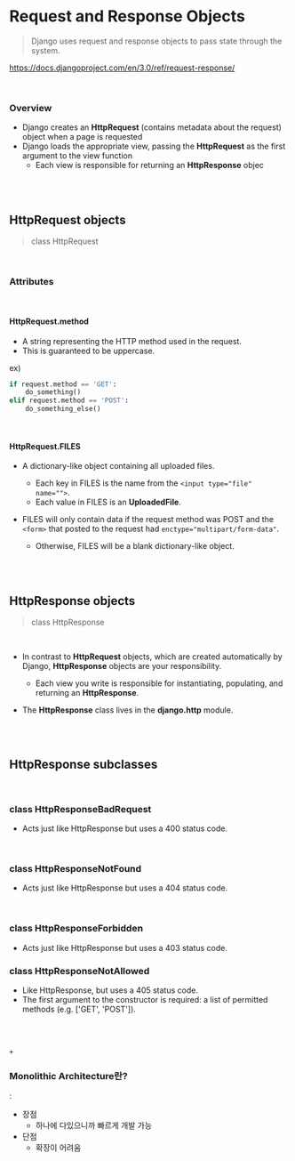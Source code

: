 # Request and Response Objects

> Django uses request and response objects to pass state through the system.

https://docs.djangoproject.com/en/3.0/ref/request-response/

<br>

### Overview

- Django creates an **HttpRequest** (contains metadata about the request) object when a page is requested
- Django loads the appropriate view, passing the **HttpRequest** as the first argument to the view function
  - Each view is responsible for returning an **HttpResponse** objec

<br>

<br>



## HttpRequest objects

> class HttpRequest

<br>

### Attributes

<br>

#### HttpRequest.method

- A string representing the HTTP method used in the request.
- This is guaranteed to be uppercase.

ex)

```python
if request.method == 'GET':
    do_something()
elif request.method == 'POST':
    do_something_else()
```

<br>

#### HttpRequest.FILES

- A dictionary-like object containing all uploaded files. 
  - Each key in FILES is the name from the `<input type="file" name="">`. 
  - Each value in FILES is an **UploadedFile**.

- FILES will only contain data if the request method was POST and the `<form>` that posted to the request had `enctype="multipart/form-data"`. 
  - Otherwise, FILES will be a blank dictionary-like object.

<br>

<br>

## HttpResponse objects

> class HttpResponse

<br>

- In contrast to **HttpRequest** objects, which are created automatically by Django, **HttpResponse** objects are your responsibility. 
  - Each view you write is responsible for instantiating, populating, and returning an **HttpResponse**.

- The **HttpResponse** class lives in the **django.http** module.



<br>

<br>

## HttpResponse subclasses

<br>

### class HttpResponseBadRequest

- Acts just like HttpResponse but uses a 400 status code.

<br>

### class HttpResponseNotFound

- Acts just like HttpResponse but uses a 404 status code.

<br>

### class HttpResponseForbidden

- Acts just like HttpResponse but uses a 403 status code.

### class HttpResponseNotAllowed

- Like HttpResponse, but uses a 405 status code. 
- The first argument to the constructor is required: a list of permitted methods (e.g. ['GET', 'POST']).







<br>

<br>



`+`

### Monolithic Architecture란?

: 

- 장점
  - 하나에 다있으니까 빠르게 개발 가능
- 단점
  - 확장이 어려움